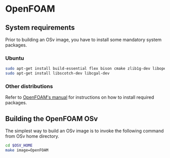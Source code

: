 # OpenFOAM

## System requirements

Prior to building an OSv image, you have to install some mandatory system packages.

### Ubuntu

```bash
sudo apt-get install build-essential flex bison cmake zlib1g-dev libopenmpi-dev openmpi-bin qt4-dev-tools libqt4-dev libqt4-opengl-dev freeglut3-dev libqtwebkit-dev gnuplot libreadline-dev libncurses-dev libxt-dev
sudo apt-get install libscotch-dev libcgal-dev
```

### Other distributions

Refer to [OpenFOAM's manual](http://www.openfoam.org/download/source.php) for instructions on how to install required packages.

## Building the OpenFOAM OSv

The simplest way to build an OSv image is to invoke the following command from OSv home directory.

```bash
cd $OSV_HOME
make image=OpenFOAM
```

